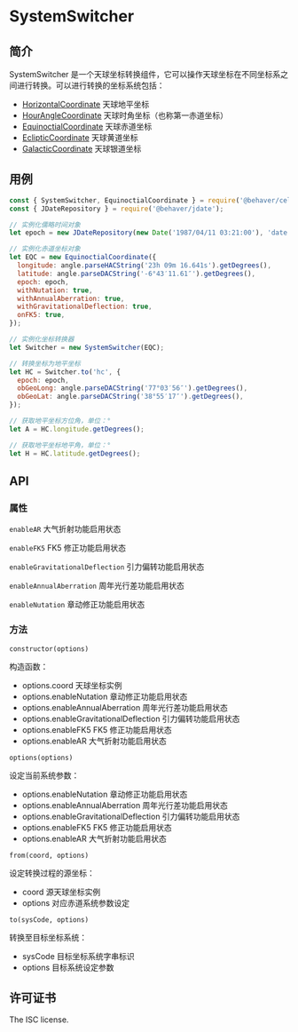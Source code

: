 # SystemSwitcher

## 简介

SystemSwitcher 是一个天球坐标转换组件，它可以操作天球坐标在不同坐标系之间进行转换。可以进行转换的坐标系统包括：

* [HorizontalCoordinate](./HorizontalCoordinate.md) 天球地平坐标
* [HourAngleCoordinate](./HourAngleCoordinate.md) 天球时角坐标（也称第一赤道坐标）
* [EquinoctialCoordinate](./EquinoctialCoordinate.md) 天球赤道坐标
* [EclipticCoordinate](./EclipticCoordinate.md) 天球黄道坐标
* [GalacticCoordinate](./GalacticCoordinate.md) 天球银道坐标

## 用例

```js
const { SystemSwitcher, EquinoctialCoordinate } = require('@behaver/celestial-coordinate');
const { JDateRepository } = require('@behaver/jdate');

// 实例化儒略时间对象
let epoch = new JDateRepository(new Date('1987/04/11 03:21:00'), 'date');

// 实例化赤道坐标对象
let EQC = new EquinoctialCoordinate({
  longitude: angle.parseHACString('23h 09m 16.641s').getDegrees(),
  latitude: angle.parseDACString('-6°43′11.61″').getDegrees(),
  epoch: epoch,
  withNutation: true,
  withAnnualAberration: true,
  withGravitationalDeflection: true,
  onFK5: true,
});

// 实例化坐标转换器
let Switcher = new SystemSwitcher(EQC);

// 转换坐标为地平坐标
let HC = Switcher.to('hc', {
  epoch: epoch,
  obGeoLong: angle.parseDACString('77°03′56″').getDegrees(),
  obGeoLat: angle.parseDACString('38°55′17″').getDegrees(),
});

// 获取地平坐标方位角，单位：°
let A = HC.longitude.getDegrees();

// 获取地平坐标地平角，单位：°
let H = HC.latitude.getDegrees();
```

## API

### 属性

`enableAR` 大气折射功能启用状态

`enableFK5` FK5 修正功能启用状态

`enableGravitationalDeflection` 引力偏转功能启用状态

`enableAnnualAberration` 周年光行差功能启用状态

`enableNutation` 章动修正功能启用状态

### 方法

`constructor(options)`

构造函数：

* options.coord                         天球坐标实例
* options.enableNutation                章动修正功能启用状态
* options.enableAnnualAberration        周年光行差功能启用状态
* options.enableGravitationalDeflection 引力偏转功能启用状态
* options.enableFK5                     FK5 修正功能启用状态
* options.enableAR                      大气折射功能启用状态

`options(options)`

设定当前系统参数：

* options.enableNutation                章动修正功能启用状态
* options.enableAnnualAberration        周年光行差功能启用状态
* options.enableGravitationalDeflection 引力偏转功能启用状态
* options.enableFK5                     FK5 修正功能启用状态
* options.enableAR                      大气折射功能启用状态


`from(coord, options)`

设定转换过程的源坐标：

* coord 源天球坐标实例
* options 对应赤道系统参数设定

`to(sysCode, options)`

转换至目标坐标系统：

* sysCode 目标坐标系统字串标识
* options 目标系统设定参数

## 许可证书

The ISC license.